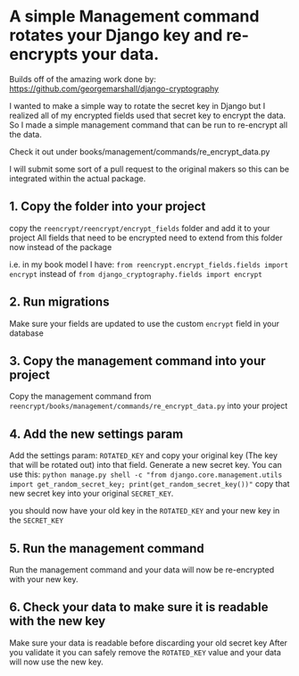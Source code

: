 # A simple Management command rotates your Django key and re-encrypts your data.

Builds off of the amazing work done by: https://github.com/georgemarshall/django-cryptography

I wanted to make a simple way to rotate the secret key in Django but I realized all of my encrypted fields used that secret key to encrypt the data.
So I made a simple management command that can be run to re-encrypt all the data.

Check it out under books/management/commands/re_encrypt_data.py

I will submit some sort of a pull request to the original makers so this can be integrated within the actual package.

## 1. Copy the folder into your project

copy the `reencrypt/reencrypt/encrypt_fields` folder and add it to your project
All fields that need to be encrypted need to extend from this folder now instead of the package

i.e. in my book model I have:
`from reencrypt.encrypt_fields.fields import encrypt`
instead of
`from django_cryptography.fields import encrypt`

## 2. Run migrations

Make sure your fields are updated to use the custom `encrypt` field in your database

## 3. Copy the management command into your project

Copy the management command from `reencrypt/books/management/commands/re_encrypt_data.py` into your project

## 4. Add the new settings param

Add the settings param: `ROTATED_KEY` and copy your original key (The key that will be rotated out) into that field.
Generate a new secret key. You can use this: `python manage.py shell -c "from django.core.management.utils import get_random_secret_key; print(get_random_secret_key())"`
copy that new secret key into your original `SECRET_KEY`.

you should now have your old key in the `ROTATED_KEY` and your new key in the `SECRET_KEY`

## 5. Run the management command

Run the management command and your data will now be re-encrypted with your new key.

## 6. Check your data to make sure it is readable with the new key

Make sure your data is readable before discarding your old secret key
After you validate it you can safely remove the `ROTATED_KEY` value and your data will now use the new key.
